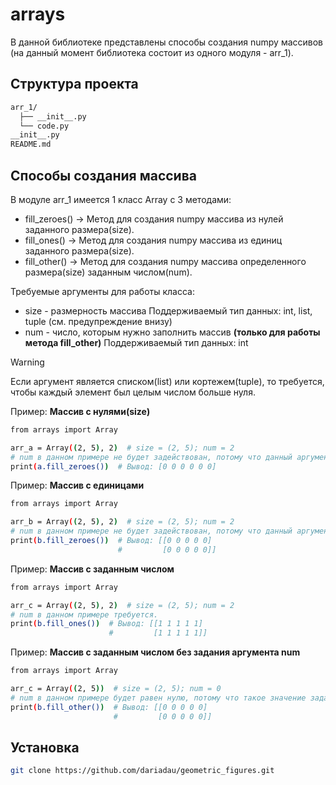 
# arrays
В данной библиотеке представлены способы создания numpy массивов (на данный момент библиотека состоит из одного модуля - arr_1).
## Структура проекта
```bash
arr_1/  
  ├── __init__.py  
  └── code.py  
__init__.py  
README.md
```

## Способы создания массива

В модуле arr_1 имеется 1 класс Array с 3 методами:  
* fill_zeroes() → Метод для создания numpy массива из нулей заданного размера(size).
* fill_ones() → Метод для создания numpy массива из единиц заданного размера(size).
* fill_other() → Метод для создания numpy массива определенного размера(size) заданным числом(num).

Требуемые аргументы для работы класса:
* size - размерность массива
  Поддерживаемый тип данных: int, list, tuple (см. предупреждение внизу)
* num - число, которым нужно заполнить массив __(только для работы метода fill_other)__
  Поддерживаемый тип данных: int

> [!WARNING]
> Если аргумент является списком(list) или кортежем(tuple), то требуется, чтобы каждый элемент был целым числом больше нуля.  

Пример: __Массив с нулями(size)__
```bash
from arrays import Array

arr_a = Array((2, 5), 2)  # size = (2, 5); num = 2
# num в данном примере не будет задействован, потому что данный аргумент не требуется для создания массива с нулями.
print(a.fill_zeroes())  # Вывод: [0 0 0 0 0 0]
```  

Пример: __Массив с единицами__
```bash
from arrays import Array

arr_b = Array((2, 5), 2)  # size = (2, 5); num = 2
# num в данном примере не будет задействован, потому что данный аргумент не требуется для создания массива с единицами.
print(b.fill_zeroes())  # Вывод: [[0 0 0 0 0]
                        #         [0 0 0 0 0]]
```


Пример: __Массив с заданным числом__
```bash
from arrays import Array

arr_c = Array((2, 5), 2)  # size = (2, 5); num = 2
# num в данном примере требуется.
print(b.fill_ones())  # Вывод: [[1 1 1 1 1]
                      #         [1 1 1 1 1]]
```

Пример: __Массив с заданным числом без задания аргумента num__
```bash
from arrays import Array

arr_c = Array((2, 5))  # size = (2, 5); num = 0
# num в данном примере будет равен нулю, потому что такое значение задано по умолчанию.
print(b.fill_other())  # Вывод: [[0 0 0 0 0]
                       #         [0 0 0 0 0]]
```

## Установка

```bash
git clone https://github.com/dariadau/geometric_figures.git
